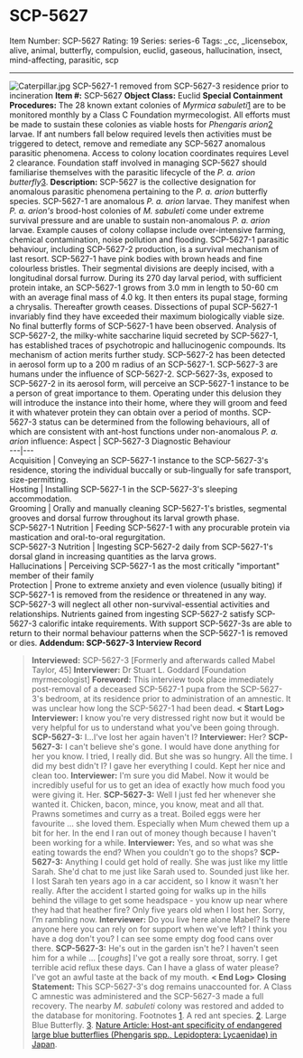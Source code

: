 # SCP-5627
Item Number: SCP-5627
Rating: 19
Series: series-6
Tags: _cc, _licensebox, alive, animal, butterfly, compulsion, euclid, gaseous, hallucination, insect, mind-affecting, parasitic, scp

---

![Caterpillar.jpg](https://scp-wiki.wdfiles.com/local--files/scp-5627/Caterpillar.jpg)
SCP-5627-1 removed from SCP-5627-3 residence prior to incineration
**Item #:** SCP-5627
**Object Class:** Euclid
**Special Containment Procedures:** The 28 known extant colonies of _Myrmica sabuleti_[1](javascript:;) are to be monitored monthly by a Class C Foundation myrmecologist. All efforts must be made to sustain these colonies as viable hosts for _Phengaris arion_[2](javascript:;) larvae. If ant numbers fall below required levels then activities must be triggered to detect, remove and remediate any SCP-5627 anomalous parasitic phenomena. Access to colony location coordinates requires Level 2 clearance.
Foundation staff involved in managing SCP-5627 should familiarise themselves with the parasitic lifecycle of the _P. a. arion butterfly_[3](javascript:;).
**Description:** SCP-5627 is the collective designation for anomalous parasitic phenomena pertaining to the _P. a. arion_ butterfly species.
SCP-5627-1 are anomalous _P. a. arion_ larvae. They manifest when _P. a. arion's_ brood-host colonies of _M. sabuleti_ come under extreme survival pressure and are unable to sustain non-anomalous _P. a. arion_ larvae. Example causes of colony collapse include over-intensive farming, chemical contamination, noise pollution and flooding. SCP-5627-1 parasitic behaviour, including SCP-5627-2 production, is a survival mechanism of last resort.
SCP-5627-1 have pink bodies with brown heads and fine colourless bristles. Their segmental divisions are deeply incised, with a longitudinal dorsal furrow. During its 270 day larval period, with sufficient protein intake, an SCP-5627-1 grows from 3.0 mm in length to 50-60 cm with an average final mass of 4.0 kg. It then enters its pupal stage, forming a chrysalis. Thereafter growth ceases. Dissections of pupal SCP-5627-1 invariably find they have exceeded their maximum biologically viable size. No final butterfly forms of SCP-5627-1 have been observed.
Analysis of SCP-5627-2, the milky-white saccharine liquid secreted by SCP-5627-1, has established traces of psychotropic and hallucinogenic compounds. Its mechanism of action merits further study. SCP-5627-2 has been detected in aerosol form up to a 200 m radius of an SCP-5627-1.
SCP-5627-3 are humans under the influence of SCP-5627-2. SCP-5627-3s, exposed to SCP-5627-2 in its aerosol form, will perceive an SCP-5627-1 instance to be a person of great importance to them. Operating under this delusion they will introduce the instance into their home, where they will groom and feed it with whatever protein they can obtain over a period of months.
SCP-5627-3 status can be determined from the following behaviours, all of which are consistent with ant-host functions under non-anomalous _P. a. arion_ influence:
Aspect | SCP-5627-3 Diagnostic Behaviour  
---|---  
Acquisition | Conveying an SCP-5627-1 instance to the SCP-5627-3's residence, storing the individual buccally or sub-lingually for safe transport, size-permitting.  
Hosting | Installing SCP-5627-1 in the SCP-5627-3's sleeping accommodation.  
Grooming | Orally and manually cleaning SCP-5627-1's bristles, segmental grooves and dorsal furrow throughout its larval growth phase.  
SCP-5627-1 Nutrition | Feeding SCP-5627-1 with any procurable protein via mastication and oral-to-oral regurgitation.  
SCP-5627-3 Nutrition | Ingesting SCP-5627-2 daily from SCP-5627-1's dorsal gland in increasing quantities as the larva grows.  
Hallucinations | Perceiving SCP-5627-1 as the most critically "important" member of their family  
Protection | Prone to extreme anxiety and even violence (usually biting) if SCP-5627-1 is removed from the residence or threatened in any way.  
SCP-5627-3 will neglect all other non-survival-essential activities and relationships. Nutrients gained from ingesting SCP-5627-2 satisfy SCP-5627-3 calorific intake requirements.
With support SCP-5627-3s are able to return to their normal behaviour patterns when the SCP-5627-1 is removed or dies.
**Addendum: SCP-5627-3 Interview Record**
> **Interviewed:** SCP-5627-3 [Formerly and afterwards called Mabel Taylor, 45]
> **Interviewer:** Dr Stuart L. Goddard [Foundation myrmecologist]
> **Foreword:** This interview took place immediately post-removal of a deceased SCP-5627-1 pupa from the SCP-5627-3's bedroom, at its residence prior to administration of an amnestic. It was unclear how long the SCP-5627-1 had been dead.
> **< Start Log>**
> **Interviewer:** I know you're very distressed right now but it would be very helpful for us to understand what you've been going through.
> **SCP-5627-3:** I…I've lost her again haven't I?
> **Interviewer:** Her?
> **SCP-5627-3:** I can't believe she's gone. I would have done anything for her you know. I tried, I really did. But she was so hungry. All the time. I did my best didn't I? I gave her everything I could. Kept her nice and clean too.
> **Interviewer:** I'm sure you did Mabel. Now it would be incredibly useful for us to get an idea of exactly how much food you were giving it. Her.
> **SCP-5627-3:** Well I just fed her whenever she wanted it. Chicken, bacon, mince, you know, meat and all that. Prawns sometimes and curry as a treat. Boiled eggs were her favourite … she loved them. Especially when Mum chewed them up a bit for her. In the end I ran out of money though because I haven't been working for a while.
> **Interviewer:** Yes, and so what was she eating towards the end? When you couldn't go to the shops?
> **SCP-5627-3:** Anything I could get hold of really. She was just like my little Sarah. She'd chat to me just like Sarah used to. Sounded just like her. I lost Sarah ten years ago in a car accident, so I know it wasn't her really. After the accident I started going for walks up in the hills behind the village to get some headspace - you know up near where they had that heather fire? Only five years old when I lost her. Sorry, I’m rambling now.
> **Interviewer:** Do you live here alone Mabel? Is there anyone here you can rely on for support when we've left? I think you have a dog don't you? I can see some empty dog food cans over there.
> **SCP-5627-3:** He's out in the garden isn't he? I haven't seen him for a while … [_coughs_] I've got a really sore throat, sorry. I get terrible acid reflux these days. Can I have a glass of water please? I've got an awful taste at the back of my mouth.
> **< End Log>**
> **Closing Statement:** This SCP-5627-3's dog remains unaccounted for. A Class C amnestic was administered and the SCP-5627-3 made a full recovery. The nearby _M. sabuleti_ colony was restored and added to the database for monitoring.
Footnotes
[1](javascript:;). A red ant species.
[2](javascript:;). Large Blue Butterfly.
[3](javascript:;). [Nature Article: Host-ant specificity of endangered large blue butterflies (Phengaris spp., Lepidoptera: Lycaenidae) in Japan](https://www.nature.com/articles/srep36364).